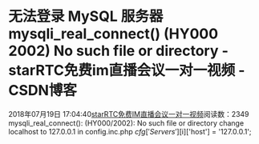 # 无法登录 MySQL 服务器 mysqli_real_connect()  (HY000 2002) No such file or directory - starRTC免费im直播会议一对一视频 - CSDN博客
2018年07月19日 17:04:40[starRTC免费IM直播会议一对一视频](https://me.csdn.net/elesos)阅读数：2349
mysqli_real_connect(): (HY000/2002): No such file or directory
change localhost to 127.0.0.1 in config.inc.php
$cfg['Servers'][$i]['host'] = '127.0.0.1';
